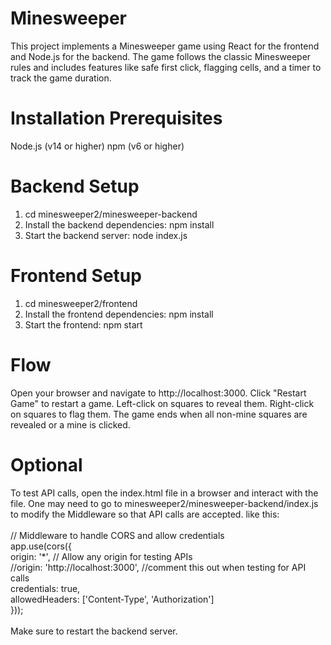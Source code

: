 # Minesweeper
This project implements a Minesweeper game using React for the frontend and Node.js for the backend. The game follows the classic Minesweeper rules and includes features like safe first click, flagging cells, and a timer to track the game duration.

# Installation Prerequisites
Node.js (v14 or higher)
npm (v6 or higher)

# Backend Setup
1. cd minesweeper2/minesweeper-backend
2. Install the backend dependencies: npm install
3. Start the backend server: node index.js

# Frontend Setup 
1. cd minesweeper2/frontend
2. Install the frontend dependencies: npm install
3. Start the frontend: npm start

# Flow
Open your browser and navigate to http://localhost:3000.
Click "Restart Game" to restart a game.
Left-click on squares to reveal them.
Right-click on squares to flag them.
The game ends when all non-mine squares are revealed or a mine is clicked.

# Optional 
To test API calls, open the index.html file in a browser and interact with the file. One may need to go to minesweeper2/minesweeper-backend/index.js to modify the Middleware so that API calls are accepted. like this:\
\
// Middleware to handle CORS and allow credentials\
app.use(cors({\
  origin: '*', // Allow any origin for testing APIs\
  //origin: 'http://localhost:3000', //comment this out when testing for API calls\
  credentials: true,\
  allowedHeaders: ['Content-Type', 'Authorization']\
}));\
\
Make sure to restart the backend server.
